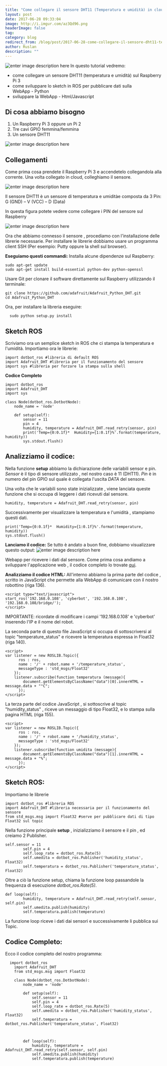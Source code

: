 ```yaml
---
title: "Come collegare il sensore DHT11 (Temperatura e umidità) in cloud"
layout: post
date: 2017-06-28 09:33:04
image: http://i.imgur.com/az3Qd96.png
headerImage: false
tag: 
category: blog
redirect_from: /blog/post/2017-06-28-come-collegare-il-sensore-dht11-temperatura-e-umidita-in-cloud
author: Ruslan
description: ""
---
```


![enter image description here](http://i.imgur.com/az3Qd96.png)
In questo tutorial vedremo:

 - come collegare un sensore DHT11 (temperatura e umidità) sul Raspberry Pi 3
 - come sviluppare lo sketch in ROS per pubblicare dati sulla  
   WebApp - Python
 - sviluppare la WebApp - Html/Javascript
   

Di cosa abbiamo bisogno
-----------------------
 1. Un Raspberry Pi 3 oppure un Pi 2
 2. Tre cavi GPIO femmina/femmina
 2. Un sensore DHT11
 
![enter image description here](http://i.imgur.com/SgzBq3p.jpg)

Collegamenti
------------
Come prima cosa prendete il  Raspberry Pi 3 e accendetelo collegandola alla corrente. Una volta collegato in cloud, colleghiamo il sensore. 

![enter image description here](http://i.imgur.com/XGvFqya.jpg)

Il sensore DHT11 è un sensore di temperatura e umiditàe composta da 3 Pin: G (GND) – V (VCC) – D (Data)

In questa figura potete vedere come collegare i PIN del sensore sul Raspberry

![enter image description here](http://i.imgur.com/Gq0HBH9.png)

Ora che abbiamo connesso il sensore , procediamo con l'installazione delle librerie necessarie.
Per installare le librerie dobbiamo usare un programma client SSH  (Per esempio: Putty oppure la shell sul browser).

**Eseguiamo questi commandi:** 
Installa alcune dipendenze sul Raspberry:

    sudo apt-get update
    sudo apt-get install build-essential python-dev python-openssl
  Usare Git per clonare il software direttamente sul Raspberry utilizzando il terminale:

    git clone https://github.com/adafruit/Adafruit_Python_DHT.git
    cd Adafruit_Python_DHT
  Ora, per installare la libreria eseguire: 

      sudo python setup.py install

Sketch ROS
----------
Scriviamo ora un semplice sketch in ROS che ci stampa la temperatura e l'umidità.
Importiamo ora le librerie:

    import dotbot_ros #libreria di default ROS 
    import Adafruit_DHT #libreria per il funzionamento del sensore
    import sys #libreria per forzare la stampa sulla shell
  
 **Codice Completo**
 

    import dotbot_ros
    import Adafruit_DHT
    import sys
    
    class Node(dotbot_ros.DotbotNode):
        node_name = 'node'
    
        def setup(self):
            sensor = 11
            pin = 4
            humidity, temperature = Adafruit_DHT.read_retry(sensor, pin)
            print('Temp={0:0.1f}*  Humidity={1:0.1f}%'.format(temperature, humidity))
            sys.stdout.flush()

Analizziamo il codice:
----------------------
Nella funzione **setup** abbiamo la dichiarazione delle variabili sensor e pin.
*Sensor* è il tipo di sensore utilizzato , nel nostro caso è 11 (DHT11).
*Pin* è in numero del pin GPIO sul quale è collegata l'uscita *DATA*  del sensore.

Una volta che le variabili sono state inizializzate , viene lanciata queste funzione che si occupa di leggere i dati ricevuti dal sensore.

    humidity, temperature = Adafruit_DHT.read_retry(sensor, pin)
Successivamente per visualizzare la temperatura e l'umidità , stampiamo questi dati.

    print('Temp={0:0.1f}*  Humidity={1:0.1f}%'.format(temperature, humidity))
    sys.stdout.flush()

    
**Lanciamo il codice:**
Se tutto è andato a buon fine, dobbiamo visualizzare questo output:
![enter image description here](http://i.imgur.com/8aKlYVM.jpg)

Webapp per ricevere i dati dal sensore.
Come prima cosa andiamo a sviluppare l'applicazione web , il codice completo lo trovate [qui](https://github.com/ganduras/dht11/blob/master/index.html).

**Analizziamo il codice HTML:**
All'interno abbiamo la prima parte del codice , scritto in JavaScript che permette alla WebApp di comunicare con il nostro robottino (riga 136).

    <script type="text/javascript">
    start_ros('192.168.0.108', 'cyberbot', '192.168.0.108', '192.168.0.108/bridge/');
    </script>
IMPORTANTE: ricordate di modificare i campi '192.168.0.108' e 'cyberbot' inserendo l'IP e il nome del robot.

La seconda parte di questo file JavaScript si occupa di sottoscriversi al topic "temperature_status" e ricevere la temperatura espressa in Float32 (riga 140).

    <script>
    var listener = new ROSLIB.Topic({
          ros : ros,
          name : '/' + robot.name + '/temperature_status',
          messageType : 'std_msgs/Float32'
        });
        listener.subscribe(function temperatura (message){
            document.getElementsByClassName("data")[0].innerHTML = message.data + "°C";
          });
    </script>

La terza parte del codice JavaScript , si sottoscrive al topic "humidity_status" , riceve un messaggio di tipo Float32, e lo stampa sulla pagina HTML (riga 155).

    <script>
    var listener = new ROSLIB.Topic({
          ros : ros,
          name : '/' + robot.name + '/humidity_status',
          messageType : 'std_msgs/Float32'
        });
        listener.subscribe(function umidita (message){
            document.getElementsByClassName("data")[1].innerHTML = message.data + "%";
          });
    </script>

Sketch ROS:
-----------
Importiamo le librerie

    import dotbot_ros #libreria ROS
    import Adafruit_DHT #libreria necessaria per il funzionamento del sensore
    from std_msgs.msg import Float32 #serve per pubblicare dati di tipo Float32 sul topic
   
   Nella funzione principale **setup** , inizializziamo il sensore e il pin , ed creiamo 2 Publisher.
   

    self.sensor = 11
            self.pin = 4
            self.loop_rate = dotbot_ros.Rate(5)
            self.umedita = dotbot_ros.Publisher('humidity_status', Float32)
            self.temperatura = dotbot_ros.Publisher('temperature_status', Float32)

Oltre a ciò la funzione setup, chiama la funzione loop passandole la frequenza di esecuzione *dotbot_ros.Rate(5)*.

    def loop(self):
            humidity, temperature = Adafruit_DHT.read_retry(self.sensor, self.pin)
            self.umedita.publish(humidity)
            self.temperatura.publish(temperature)
La funzione loop riceve i dati dai sensori e successivamente li pubblica sui Topic.

Codice Completo:
----------------
Ecco il codice completo del nostro programma:
  

      import dotbot_ros
        import Adafruit_DHT
        from std_msgs.msg import Float32
        
        class Node(dotbot_ros.DotbotNode):
            node_name = 'node'
        
            def setup(self):
                self.sensor = 11
                self.pin = 4
                self.loop_rate = dotbot_ros.Rate(5)
                self.umedita = dotbot_ros.Publisher('humidity_status', Float32)
                self.temperatura = dotbot_ros.Publisher('temperature_status', Float32)
            
        
            
            def loop(self):
                humidity, temperature = Adafruit_DHT.read_retry(self.sensor, self.pin)
                self.umedita.publish(humidity)
                self.temperatura.publish(temperature)

   
    




